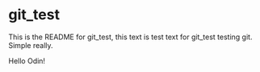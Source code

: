 # git_test
This is the README for git_test, this text is test text for git_test testing git. Simple really.

Hello Odin!